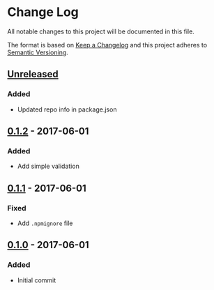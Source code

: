 # Change Log
All notable changes to this project will be documented in this file.

The format is based on [Keep a Changelog](http://keepachangelog.com/)
and this project adheres to [Semantic Versioning](http://semver.org/).

## [Unreleased][]
### Added
- Updated repo info in package.json

## [0.1.2][] - 2017-06-01
### Added
- Add simple validation

## [0.1.1][] - 2017-06-01
### Fixed
- Add `.npmignore` file

## [0.1.0][] - 2017-06-01
### Added
- Initial commit

[Unreleased]: https://github.com/joshaguilarah/page-load-timer/compare/v0.1.2...HEAD
[0.1.2]: https://github.com/joshaguilarah/page-load-timer/compare/v0.1.1...v0.1.2
[0.1.1]: https://github.com/joshaguilarah/page-load-timer/compare/v0.1.0...v0.1.1
[0.1.0]: https://github.com/joshaguilarah/page-load-timer/tree/v0.1.0